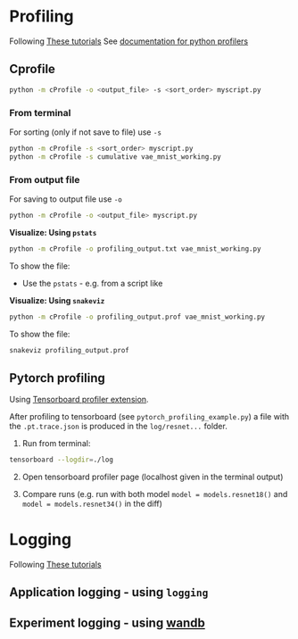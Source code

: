 # Profiling
Following [These tutorials](https://skaftenicki.github.io/dtu_mlops/s4_debugging_and_logging/profiling/)
See [documentation for python profilers](https://docs.python.org/3/library/profile.html)


## Cprofile
```bash
python -m cProfile -o <output_file> -s <sort_order> myscript.py
```

### From terminal
For sorting (only if not save to file) use ```-s```
```bash
python -m cProfile -s <sort_order> myscript.py
python -m cProfile -s cumulative vae_mnist_working.py 
```

### From output file
For saving to output file use ```-o```
```bash
python -m cProfile -o <output_file> myscript.py
```

**Visualize: Using ```pstats```** 
```bash
python -m cProfile -o profiling_output.txt vae_mnist_working.py 
```
To show the file:
- Use the ```pstats``` - e.g. from a script like 


**Visualize: Using ```snakeviz```**   
```bash
python -m cProfile -o profiling_output.prof vae_mnist_working.py
```
To show the file:
```bash
snakeviz profiling_output.prof
```


## Pytorch profiling
Using [Tensorboard profiler extension](https://pytorch.org/docs/stable/profiler.html).

After profiling to tensorboard (see ```pytorch_profiling_example.py```) a file with the ```.pt.trace.json``` is produced in the ```log/resnet...``` folder.

1. Run from terminal:
```bash
tensorboard --logdir=./log
```
2. Open tensorboard profiler page (localhost given in the terminal output)

3. Compare runs (e.g. run with both model ```model = models.resnet18()``` and ```model = models.resnet34()``` in the diff)





# Logging
Following [These tutorials](https://skaftenicki.github.io/dtu_mlops/s4_debugging_and_logging/logging/)

## Application logging - using ```logging```

## Experiment logging - using [wandb](https://wandb.ai/site)